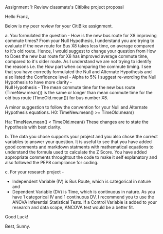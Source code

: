 Assignment 1: Review classmate's Citibike project proposal

Hello Franz,

Below is my peer review for your CitiBike assignment.

a. You formulated the question - How is the new bus route for X8 improving commute times?
From your Null Hypothesis, I understand you are trying to evaluate if the new route for Bus X8 takes less time, on average compared
to it's old route. Hence, I would suggest to change your question from How to Does the new bus route for X8 has improved average commute time, compared to it's older route. As I understand we are not trying to identify the reasons i.e. the How part when comparing the commute timing. I see that you have correctly formulated the Null and Alternate Hypothesis and also listed the Confidence level - Alpha to 5%
I suggest re-wording the Null Hypothesis to have more clarity -  
Null Hypothesis - The mean commute time for the new bus route (TimeNew.mean()) is the same or longer than mean commute time for the old bus route (TimeOld.mean()) for bus number X8.

A minor suggestion to follow the convention for your Null and Alternate Hypothesis equations. 
   H0: TimeNew.mean() >= TimeOld.mean()
   
   Ha: TimeNew.mean() < TimeOld.mean()
These changes are to state the hypothesis with best clarity.

b. The data you chose supports your project and you also chose the correct variables to answer your question. It is useful to see that you have added good comments and markdown statments with mathematical equations to understand the formula used to calculate the Z Score.
You have added appropriate comments throughtout the code to make it self explanatory and also followed the PEP8 compliance for coding.

c. For your research project - 
  - Independent Variable (IV) is Bus Route, which is categorical in nature and 
  - Dependent Variable (DV) is Time, which is continuous in nature.
 As you have 1 categorical IV and 1 continuous DV, I recommend you to use the ANOVA Inferential Statistical Tests. 
 If a Control Variable is added to your research and data scope, ANCOVA test would be a better fit.
 
Good Luck!
 
Best,
Sunny.
